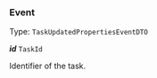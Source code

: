 

### Event

Type: `TaskUpdatedPropertiesEventDTO`  
<article>

***id*** `TaskId` 

Identifier of the task.

</article>

